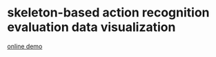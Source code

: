 # skeleton-based action recognition evaluation data visualization

[online demo](https://guojj33.github.io/skeleton-vis)